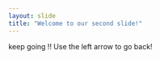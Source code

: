 ```yaml
---
layout: slide
title: "Welcome to our second slide!"
---
```

keep going !!
Use the left arrow to go back!

